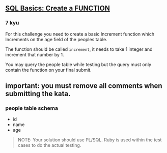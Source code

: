 <h2><a href=https://www.codewars.com/kata/580fe518cefeff16d00000c0/train/sql target="_blank">SQL Basics: Create a FUNCTION</a></h2><h3>7 kyu</h3><p>For this challenge you need to create a basic Increment function which Increments on the age field of the peoples table.</p><p>The function should be called <code>increment</code>, it needs to take 1 integer and increment that number by 1.</p><p>You may query the people table while testing but the query must only contain the function on your final submit.</p><h2 id="important-you-must-remove-all-comments-when-submitting-the-kata">important: you must remove all comments when submitting the kata.</h2><h3 id="people-table-schema">people table schema</h3><ul><li>id</li><li>name</li><li>age</li></ul><blockquote><p>NOTE: Your solution should use PL/SQL. Ruby is used within the test cases to do the actual testing.</p></blockquote>